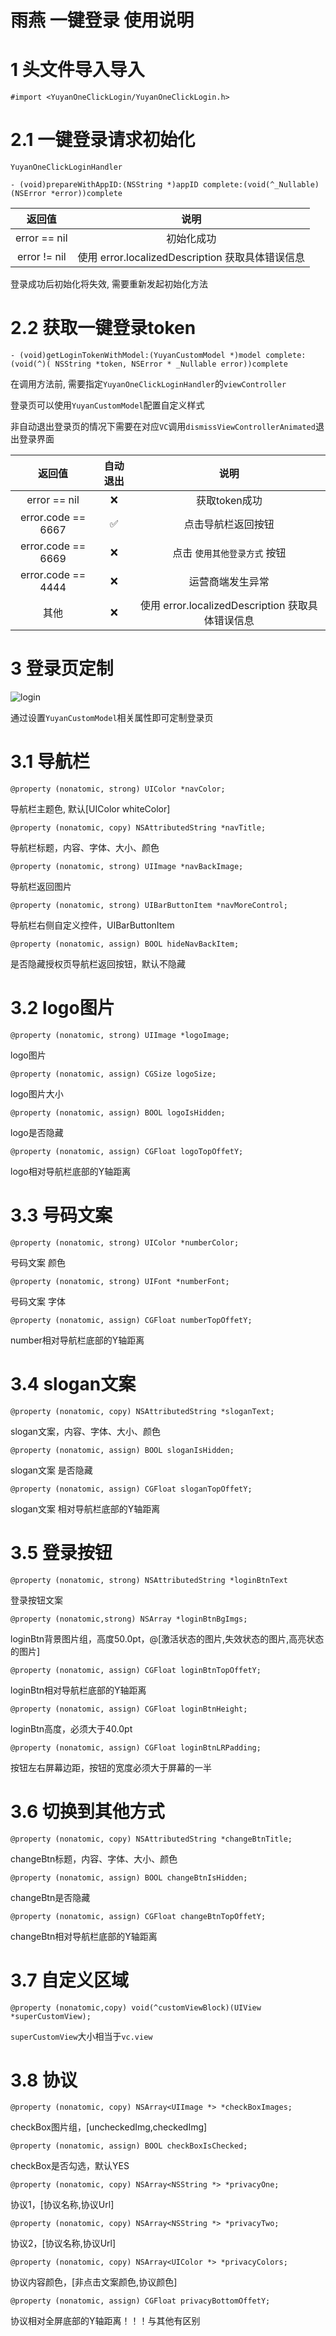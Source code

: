 # 雨燕 一键登录 使用说明

# 1 头文件导入导入

```
#import <YuyanOneClickLogin/YuyanOneClickLogin.h>
```

# 2.1 一键登录请求初始化

```
YuyanOneClickLoginHandler
```

```
- (void)prepareWithAppID:(NSString *)appID complete:(void(^_Nullable)(NSError *error))complete
```

返回值 | 说明
:---:|:---:
error == nil | 初始化成功
error != nil | 使用 error.localizedDescription 获取具体错误信息

登录成功后初始化将失效, 需要重新发起初始化方法

# 2.2 获取一键登录token

```
- (void)getLoginTokenWithModel:(YuyanCustomModel *)model complete:(void(^)( NSString *token, NSError * _Nullable error))complete
```

在调用方法前, 需要指定`YuyanOneClickLoginHandler`的`viewController`

登录页可以使用`YuyanCustomModel`配置自定义样式

非自动退出登录页的情况下需要在对应`VC`调用`dismissViewControllerAnimated`退出登录界面

返回值 | 自动退出 | 说明
:---:|:---:|:---:
error == nil | ❌ | 获取token成功
error.code == 6667 | ✅ | 点击导航栏返回按钮
error.code == 6669 | ❌ | 点击 `使用其他登录方式` 按钮
error.code == 4444 | ❌ | 运营商端发生异常
其他 | ❌ | 使用 error.localizedDescription 获取具体错误信息

# 3 登录页定制

![login](https://raw.githubusercontent.com/kaifa8019/yuyan-sdk-ios/master/Document/info.png)

通过设置`YuyanCustomModel`相关属性即可定制登录页

# 3.1 导航栏

```
@property (nonatomic, strong) UIColor *navColor;
```

导航栏主题色, 默认[UIColor whiteColor]

```
@property (nonatomic, copy) NSAttributedString *navTitle;
```

导航栏标题，内容、字体、大小、颜色

```
@property (nonatomic, strong) UIImage *navBackImage;
```

导航栏返回图片

```
@property (nonatomic, strong) UIBarButtonItem *navMoreControl;
```

导航栏右侧自定义控件，UIBarButtonItem

```
@property (nonatomic, assign) BOOL hideNavBackItem;
```

是否隐藏授权页导航栏返回按钮，默认不隐藏

# 3.2 logo图片

```
@property (nonatomic, strong) UIImage *logoImage;
```

logo图片

```
@property (nonatomic, assign) CGSize logoSize;
```

logo图片大小

```
@property (nonatomic, assign) BOOL logoIsHidden;
```

logo是否隐藏

```
@property (nonatomic, assign) CGFloat logoTopOffetY;
```

logo相对导航栏底部的Y轴距离

# 3.3 号码文案

```
@property (nonatomic, strong) UIColor *numberColor;
```

号码文案 颜色

```
@property (nonatomic, strong) UIFont *numberFont;
```

号码文案 字体

```
@property (nonatomic, assign) CGFloat numberTopOffetY;
```

number相对导航栏底部的Y轴距离

# 3.4 slogan文案

```
@property (nonatomic, copy) NSAttributedString *sloganText;
```

slogan文案，内容、字体、大小、颜色

```
@property (nonatomic, assign) BOOL sloganIsHidden;
```

slogan文案 是否隐藏

```
@property (nonatomic, assign) CGFloat sloganTopOffetY;
```

slogan文案 相对导航栏底部的Y轴距离

# 3.5 登录按钮

```
@property (nonatomic, strong) NSAttributedString *loginBtnText
```

登录按钮文案

```
@property (nonatomic,strong) NSArray *loginBtnBgImgs;
```

loginBtn背景图片组，高度50.0pt，@[激活状态的图片,失效状态的图片,高亮状态的图片]

```
@property (nonatomic, assign) CGFloat loginBtnTopOffetY;
```

loginBtn相对导航栏底部的Y轴距离

```
@property (nonatomic, assign) CGFloat loginBtnHeight;
```

loginBtn高度，必须大于40.0pt

```
@property (nonatomic, assign) CGFloat loginBtnLRPadding;
```

按钮左右屏幕边距，按钮的宽度必须大于屏幕的一半

# 3.6 切换到其他方式

```
@property (nonatomic, copy) NSAttributedString *changeBtnTitle;
```

changeBtn标题，内容、字体、大小、颜色

```
@property (nonatomic, assign) BOOL changeBtnIsHidden;
```

changeBtn是否隐藏

```
@property (nonatomic, assign) CGFloat changeBtnTopOffetY;
```

changeBtn相对导航栏底部的Y轴距离

# 3.7 自定义区域

```
@property (nonatomic,copy) void(^customViewBlock)(UIView *superCustomView);
```

`superCustomView`大小相当于`vc.view`

# 3.8 协议

```
@property (nonatomic, copy) NSArray<UIImage *> *checkBoxImages;
```

checkBox图片组，[uncheckedImg,checkedImg]

```
@property (nonatomic, assign) BOOL checkBoxIsChecked;
```

checkBox是否勾选，默认YES

```
@property (nonatomic, copy) NSArray<NSString *> *privacyOne;
```

协议1，[协议名称,协议Url]

```
@property (nonatomic, copy) NSArray<NSString *> *privacyTwo;
```

协议2，[协议名称,协议Url]

```
@property (nonatomic, copy) NSArray<UIColor *> *privacyColors;
```

协议内容颜色，[非点击文案颜色,协议颜色]

```
@property (nonatomic, assign) CGFloat privacyBottomOffetY;
```

协议相对全屏底部的Y轴距离！！！与其他有区别